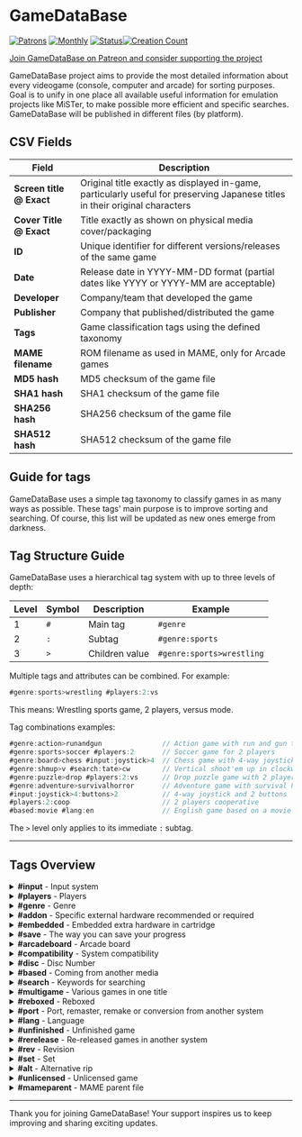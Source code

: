 # GameDataBase

[![Patrons](https://img.shields.io/badge/dynamic/json?url=https%3A%2F%2Fwww.patreon.com%2Fapi%2Fcampaigns%2F11667791&query=data.attributes.patron_count&suffix=%20Patrons&color=FF5441&label=Patreon&logo=Patreon&logoColor=FF5441&style=for-the-badge)](https://patreon.com/GameDataBase)
[![Monthly](https://img.shields.io/endpoint.svg?url=https%3A%2F%2Fshieldsio-patreon.vercel.app%2Fapi%3Fusername%3Dgamedatabase%26type%3Dpledges%26suffix%3D%2520USD%2520%252F%2520MO&color=FF5481&label=Patreon&logo=Patreon&logoColor=FF5441&style=for-the-badge)](https://patreon.com/gamedatabase)
[![Status](https://img.shields.io/badge/Status-Active-success?style=for-the-badge)](https://patreon.com/GameDataBase)[![Creation Count](https://img.shields.io/badge/dynamic/json?url=https%3A%2F%2Fwww.patreon.com%2Fapi%2Fcampaigns%2F11667791&query=data.attributes.creation_count&suffix=%20Entries&color=blue&label=&style=for-the-badge)](https://patreon.com/GameDataBase)

[Join GameDataBase on Patreon and consider supporting the project](https://www.patreon.com/GameDataBase)

GameDataBase project aims to provide the most detailed information about every videogame (console, computer and arcade) for sorting purposes. Goal is to unify in one place all available useful information for emulation projects like MiSTer, to make possible more efficient and specific searches. GameDataBase will be published in different files (by platform).

## CSV Fields

| **Field** | Description |
|-----------|-------------|
| **Screen title @ Exact** | Original title exactly as displayed in-game, particularly useful for preserving Japanese titles in their original characters |
| **Cover Title @ Exact** | Title exactly as shown on physical media cover/packaging |
| **ID** | Unique identifier for different versions/releases of the same game |
| **Date** | Release date in YYYY-MM-DD format (partial dates like YYYY or YYYY-MM are acceptable) |
| **Developer** | Company/team that developed the game |
| **Publisher** | Company that published/distributed the game |
| **Tags** | Game classification tags using the defined taxonomy |
| **MAME filename** | ROM filename as used in MAME, only for Arcade games |
| **MD5 hash** | MD5 checksum of the game file |
| **SHA1 hash** | SHA1 checksum of the game file |
| **SHA256 hash** | SHA256 checksum of the game file |
| **SHA512 hash** | SHA512 checksum of the game file |

## Guide for tags

GameDataBase uses a simple tag taxonomy to classify games in as many ways as possible. These tags' main purpose is to improve sorting and searching. Of course, this list will be updated as new ones emerge from darkness.

## Tag Structure Guide

GameDataBase uses a hierarchical tag system with up to three levels of depth:

| Level | Symbol | Description       | Example                  |
|-------|--------|-------------------|--------------------------|
| 1     | `#`    | Main tag          | `#genre`                |
| 2     | `:`    | Subtag            | `#genre:sports`         |
| 3     | `>`    | Children value    | `#genre:sports>wrestling` |

Multiple tags and attributes can be combined. For example:

```ts
#genre:sports>wrestling #players:2:vs
```

This means: Wrestling sports game, 2 players, versus mode.

Tag combinations examples:

```ts
#genre:action>runandgun               // Action game with run and gun theme
#genre:sports>soccer #players:2       // Soccer game for 2 players
#genre:board>chess #input:joystick>4  // Chess game with 4-way joystick control  
#genre:shmup>v #search:tate>cw        // Vertical shoot'em up in clockwise TATE mode
#genre:puzzle>drop #players:2:vs      // Drop puzzle game with 2 players in versus mode
#genre:adventure>survivalhorror       // Adventure game with survival horror elements
#input:joystick>4:buttons>2           // 4-way joystick and 2 buttons
#players:2:coop                       // 2 players cooperative
#based:movie #lang:en                 // English game based on a movie
```

The `>` level only applies to its immediate `:` subtag.


---

## Tags Overview

<details>
<summary><strong>#input</strong> - Input system</summary>

| Subcategory | Description | Children | Children Description |
|-------------|-------------|----------|--------------------|
| `:joystick` | Joystick | `>2h`<br>`>2v`<br>`>3`<br>`>4`<br>`>8`<br>`>double`<br>`>rotary` | 2-way horizontal<br>2-way vertical<br>3-way<br>4-way<br>8-way<br>Double joystick<br>Rotary joystick |
| `:stick` | Stick | `>twin` | Twin stick |
| `:trackball` | Trackball |  |  |
| `:paddle` | Paddle |  |  |
| `:spinner` | Spinner |  |  |
| `:wheel` | Wheel |  |  |
| `:dial` | Dial |  |  |
| `:lightgun` | Lightgun |  |  |
| `:optical` | Optical device |  |  |
| `:positional` | Positional crank | `>2`<br>`>3` | Two positions<br>Three positions |
| `:buttons` | In-game buttons | `>1`<br>`>2`<br>`>3`<br>`>4`<br>`>5`<br>`>6`<br>`>7`<br>`>8`<br>`>11`<br>`>12`<br>`>19`<br>`>23`<br>`>27`<br>`>pneumatic` | 1 button<br>2 buttons<br>3 buttons<br>4 buttons<br>5 buttons<br>6 buttons<br>7 buttons<br>8 buttons<br>11 buttons<br>12 buttons<br>19 keys<br>23 keys<br>27 keys<br>Pneumatic button |
| `:pedals` | Foot pedals | `>1`<br>`>2` | One pedal<br>Two pedals |
| `:puncher` | Puncher |  |  |
| `:motion` | Motion detection device |  |  |

</details>

<details>
<summary><strong>#players</strong> - Players</summary>

| Subcategory | Description |
|-------------|-------------|
| `:1` | Single player |
| `:2` | 2 players |
| `:3` | 3 players |
| `:4` | 4 players |
| `:5` | 5 players |
| `:6` | 6 players |
| `:7` | 7 players |
| `:8` | 8 players |
| `:9` | 9 players |
| `:10` | 10 players |
| `:12` | 12 players |
| `:mmo` | MMO / Massively Multiplayer Online |
| `:vs` | Versus |
| `:coop` | Cooperative |
| `:alt` | Alternating |

</details>

<details>
<summary><strong>#genre</strong> - Genre</summary>

| Subcategory | Description | Children | Children Description |
|-------------|-------------|----------|--------------------|
| `:action` | Action | `>platformer`<br>`>maze`<br>`>blockbreaker`<br>`>runandgun`<br>`>hackandslash`<br>`>metroidvania`<br>`>roguelite` | Platformer<br>Maze<br>Block breaker<br>Run and gun<br>Hack and slash<br>Metroidvania<br>Roguelite |
| `:adventure` | Adventure | `>pointandclick`<br>`>visualnovel`<br>`>survivalhorror`<br>`>text` | Point and click<br>Visual novel<br>Survival horror<br>Text |
| `:board` | Classic analogic board game | `>cards`<br>`>hanafuda`<br>`>chess`<br>`>shougi`<br>`>go`<br>`>mahjong`<br>`>reversi`<br>`>othello`<br>`>party`<br>`>jankenpon` | Classic cards<br>Hanafuda<br>Chess<br>Shōgi<br>Go<br>Mahjong<br>Reversi<br>Othello<br>Party<br>Rock paper scissors |
| `:brawler` | Brawler / Beat'em up |  |  |
| `:fighting` | Fighting | `>melee` | Melee |
| `:minigames` | Minigames |  |  |
| `:parlor` | Classic analogic arcade games | `>pinball`<br>`>jackpot`<br>`>pachinko`<br>`>darts`<br>`>bowling`<br>`>billiards`<br>`>mogurataiji`<br>`>kiddieride`<br>`>mechanical` | Pinball<br>Jackpot<br>Pachinko<br>Darts<br>Bowling<br>Billiards<br>Whac-A-Mole<br>Kiddie ride<br>Mechanical |
| `:quiz` | Quiz |  |  |
| `:racing` | Racing | `>combat`<br>`>driving` | Combat racing<br>Non-competition driving |
| `:rpg` | Role-Playing Game | `>a`<br>`>j`<br>`>s`<br>`>dungeoncrawler`<br>`>mmo` | ARPG / Action RPG<br>JRPG<br>SRPG / Tactics RPG<br>Dungeon crawler<br>MMO / Massively Multiplayer Online |
| `:rhythm` | Rhythm | `>karaoke`<br>`>dance` | Karaoke<br>Dance |
| `:shmup` | Shoot'em up | `>h`<br>`>v`<br>`>i`<br>`>danmaku` | Horizontal<br>Vertical<br>Isometric<br>Bullet hell |
| `:shooting` | Aim-based shooting games | `>gallery`<br>`>rail`<br>`>fps`<br>`>tps` | Shooting gallery<br>Rail shooter<br>FPS / First person Shooter<br>TPS / Third person shooter |
| `:puzzle` | Puzzle | `>drop`<br>`>mind` | Drop pieces puzzle<br>Mind game |
| `:sim` | Simulation | `>strategy`<br>`>cardgame`<br>`>flight`<br>`>train`<br>`>date`<br>`>otome`<br>`>life`<br>`>farm`<br>`>pet`<br>`>fishing`<br>`>god`<br>`>derby`<br>`>building`<br>`>cooking` | Strategy<br>Card game<br>Flight simulator<br>Train simulator<br>Date simulator<br>Otome game / 乙女ゲーム<br>Life simulator<br>Farm simulator<br>Pet simulator<br>Fishing<br>God simulator<br>Derby horse ride<br>Building<br>Cooking |
| `:sports` | Sports | `>soccer`<br>`>basketball`<br>`>baseball`<br>`>volleyball`<br>`>rugby`<br>`>football`<br>`>dodgeball`<br>`>hockey`<br>`>skiing`<br>`>skateboarding`<br>`>snowboarding`<br>`>tennis`<br>`>pingpong`<br>`>paddle`<br>`>squash`<br>`>badminton`<br>`>flyingdisc`<br>`>cycling`<br>`>formula1`<br>`>rally`<br>`>nascar`<br>`>motogp`<br>`>motocross`<br>`>karting`<br>`>jetski`<br>`>golf`<br>`>cricket`<br>`>boxing`<br>`>kickboxing`<br>`>wrestling`<br>`>sumo`<br>`>karate`<br>`>judo`<br>`>kendo`<br>`>taekwondo`<br>`>mma`<br>`>decathlon`<br>`>running`<br>`>archery`<br>`>swimming`<br>`>rowing`<br>`>kayak`<br>`>surf` | Soccer<br>Basketball<br>Baseball<br>Volleyball<br>Rugby<br>American football<br>Dodgeball<br>Ice hockey<br>Skiing<br>Skateboarding<br>Snowboarding<br>Tennis<br>Table tennis<br>Paddle<br>Squash<br>Badminton<br>Flying disc / Frisbee<br>Cycling<br>Formula 1<br>Rally<br>NASCAR<br>Moto GP<br>Motocross<br>Karting<br>Jet ski / PWC<br>Golf<br>Cricket<br>Boxing<br>Kickboxing<br>Wrestling<br>Sumo<br>Karate<br>Judo<br>Kendo<br>Taekwondo<br>Mixed Martial Arts / MMA<br>Decathlon<br>Running<br>Archery<br>Swimming<br>Rowing<br>Kayak<br>Surf |
| `:notagame` | Not a game | `>educational`<br>`>drawing`<br>`>popcorn`<br>`>purikura`<br>`>redemption`<br>`>media`<br>`>magazine`<br>`>application`<br>`>test`<br>`>sdk`<br>`>slideshow`<br>`>sound` | Educational<br>Drawing<br>Popcorn<br>Photo stickers<br>Redemption<br>Media<br>Magazine<br>Application<br>Test<br>Software Development Kit<br>Picture slideshow<br>Only sound |

</details>

<details>
<summary><strong>#addon</strong> - Specific external hardware recommended or required</summary>

| Subcategory | Description | Children | Children Description |
|-------------|-------------|----------|--------------------|
| `:peripheral` | Peripheral | `>megacd`<br>`>super32x`<br>`>disksystem`<br>`>sufami`<br>`>64dd`<br>`>cdromrom` | SEGA Mega-CD / SEGA-CD<br>SEGA Super 32X / MegaDrive 32X / Genesis 32X<br>Nintendo Famicom Disk System / ディスクシステム<br>Bandai SuFami Turbo / スーファミターボ<br>Nintendo 64DD<br>NEC CD-ROM² / Super CD-ROM² / Arcade CD-ROM² / PC Engine Duo / TurboGrafx-CD / TurboDuo |
| `:controller` | Special controller | `>bikehandle`<br>`>paddlecontrol`<br>`>sportspad`<br>`>6button`<br>`>activator`<br>`>3dpad`<br>`>missionstick`<br>`>twinstick`<br>`>arcaderacer`<br>`>xe1ap`<br>`>avenuepad3`<br>`>avenuepad6`<br>`>10key`<br>`>sbom`<br>`>arkanoid`<br>`>familytrainera`<br>`>familytrainerb`<br>`>reeladapter`<br>`>powerglove`<br>`>mahjong`<br>`>hypershot`<br>`>ddr`<br>`>taikanfamicom`<br>`>hardwarebike`<br>`>pachinko`<br>`>hissatsupachinko`<br>`>pashislot`<br>`>sankyoff`<br>`>horitrack`<br>`>uforce`<br>`>smash`<br>`>denshadego`<br>`>computrainer`<br>`>lifefitness`<br>`>taptapmat`<br>`>teevgolf`<br>`>lasabirdie`<br>`>gripx`<br>`>tsurikon64`<br>`>partytap`<br>`>climberstick`<br>`>juujikeycover` | SEGA Bike Handle<br>SEGA Paddle Control<br>SEGA Sports Pad<br>SEGA Six Button Control Pad<br>SEGA Activator<br>SEGA Multi Controller / セガマルチコントローラー / 3D Control Pad<br>SEGA Analog Controller Mission Stick / アナログコントローラー ミッションスティック / Mission Stick<br>SEGA Saturn Twin Stick / セガサターン ツインスティック<br>SEGA Saturn Racing Controller / セガサターン レーシングコントローラー / Arcade Racer<br>Dempa Micomsoft XE-1 AP<br>NEC Avenue Pad 3<br>NEC Avenue Pad 6<br>NEC 10 Key Controller Pad<br>Hudson SBom Joycard / エスボン ジョイカード<br>Taito Arkanoid controller<br>Bandai Family Trainer Mat A / ファミリートレーナー マットA / Power Pad Side A / Family Fun Fitness A<br>Bandai Family Trainer Mat B / ファミリートレーナー マットB / Power Pad Side B / Family Fun Fitness B<br>Bandai Reel Adapter<br>Mattel Power Glove<br>CAPCOM Mahjong Controller / Mahjong Controller II / 麻雀コントローラー<br>Konami HyperShot<br>Konami Dance Dance Revolution controller<br>Konami Taikan Famicom / 大汗ファミコン<br>Varie Hardware Bike / ハードウーアバイク<br>Coconuts Pachinko Controller / パチンココントローラー<br>Sunsoft Hissatsu Pachinko Controller / 必殺パチンココントローラー<br>Sammy Jissen! PachiSlo Controller / 実戦! パチスロ コントローラー<br>TEN Kenkyūjo Sankyo FF / SegaSaturn用パチンコハンドル型コントローラー<br>Hori Track / ホリトラック<br>Brøderbund UForce<br>Realtec Smash Controller<br>Takara Densha de Go! Controller / 電車でGO!コントローラ<br>RacerMate CompuTrainer / RacerMate CompuTrainer Pro<br>Life Fitness Exertainment System<br>IGS Tap-Tap Mat + Tonkachi / タップタップマット + トンカチ<br>Sports Sciences TeeVGolf<br>Ricoh Lasabirdie / レーザーバーディー<br>ASCII Grip X / アスキーグリップX<br>ASCII Tsurikon 64 / つりコン64<br>PR21 Party Tap<br>Nichibutsu Climber Stick / クライマー・スティック<br>NAMCO Jūji Key Cover / 十字キーカバー |
| `:lightgun` | Lightgun | `>lightphaser`<br>`>menacer`<br>`>virtuagun`<br>`>zapper`<br>`>superscope`<br>`>justifier`<br>`>laserscope`<br>`>bandaihypershot`<br>`>gamegun`<br>`>ap74` | SEGA Light Phaser<br>SEGA Menacer<br>SEGA Virtua Gun / バーチャガン / Stunner<br>Nintendo Zapper<br>Nintendo Super Scope<br>Konami The Justifier / サ・ジャスティファイアー<br>Konami LaserScope<br>Bandai Hyper Shot / ハイパーショット<br>American Laser GameGun<br>Jäger AP74 |
| `:mouse` | Mouse | `>md`<br>`>saturn`<br>`>sfc`<br>`>pce`<br>`>pcfx`<br>`>n64` | SEGA Mouse<br>SEGA Saturn Shuttle Mouse / セガサターン シャトルマウス<br>Nintendo Super Famicom Mouse / スーパーファミコンマウス / Super NES Mouse<br>NEC PC Engine Mouse<br>NEC PC-FX Mouse<br>Nintendo 64 Mouse |
| `:keyboard` | Typing keyboard | `>saturn`<br>`>fc`<br>`>n64`<br>`>workboy` | SEGA Saturn Keyboard<br>Famicom Keyboard<br>Nintendo 64 Keyboard<br>Fabtek WorkBoy |
| `:multitap` | Multitap for adding more controllers to the same system | `>segatap`<br>`>6player`<br>`>4playersadaptor`<br>`>super`<br>`>pce`<br>`>4wayplay` | SEGA Tap / Multiplayer / Team Player / セガタップ<br>SEGA Saturn 6 Player Adaptor Multi Terminal 6 / セガサターン6プレイヤーアダプタ マルチターミナル6 / 6Player / 6-Player Adaptor / Hudson SBom Multitap / エスボン　マルチタップ<br>Hori 4 Player Adaptor / Nintendo Four Score<br>Hudson Super Multitap<br>Hudson Multitap / NEC TurboTap<br>Electronic Arts 4 Way Play |
| `:link` | Hardware for interconnecting systems | `>taisencable`<br>`>taisensaturn`<br>`>gamelinkcable`<br>`>fourplayeradapter`<br>`>comcable`<br>`>linkup`<br>`>ngplink`<br>`>radiounitwireless`<br>`>setsuzoku`<br>`>senyoucord`<br>`>bb2interface`<br>`>voicerkun`<br>`>midiinterface` | SEGA Game Gear Taisen Cable / Gear-to-Gear Cable<br>SEGA Saturn Taisen Cable / セガサターン 対戦ケーブル<br>Nintendo Tsūshin Cable / Game Link Cable<br>Nintendo Four Player Adapter<br>NEC COM Cable / TurboExpress<br>Technopop Link-up Cable<br>SNK NeoGeo Pocket Link Cable<br>SNK Musen Unit / Radio Unit Wireless Adaptor<br>SNK NeoGeo Pocket-Dreamcast Setsuzoku Cable / ネオジオポケット／ドリームキャスト接続ケーブル<br>Epoch Sen'yō Setsuzoku Cord / 専用接続コード<br>Epoch Barcode Battler II Interface / BBII Interface / バーコードバトラーIIインターフェース<br>Koei Voicer-kun / ボイサーくん<br>Waka MIDI Interface |
| `:expansion` | Additional hardware for expansing system capabilities | `>fmsoundunit`<br>`>romcartridge`<br>`>ramcartridge1m`<br>`>ramcartridge4m`<br>`>moviecard`<br>`>memorypak`<br>`>samegame`<br>`>expansionpak`<br>`>megald`<br>`>ldromrom`<br>`>supersystemcard`<br>`>arcadecard`<br>`>gamesexpresscard` | SEGA FM Sound Unit / FMサウンドユニット<br>SEGA Twin Advanced ROM System / S.T.A.R.S / Sen'yō ROM Cartridge / 専用ROMカートリッジ<br>SEGA Kakuchō RAM Cartridge / 拡張ラムカートリッジ<br>SEGA Kakuchō RAM Cartridge 4MB / 拡張ラムカートリッジ4MB<br>SEGA Movie Card / ムービーカード / Video CD Card<br>Nintendo Satellaview 8M Memory Pak / サテラビュー 8Mメモルーパック<br>Hudson SameGame Cassette / 鮫亀カセット<br>Nintendo Memory Kakuchō Pak / メモリー拡張パック / Expansion Pak<br>Pioneer LaserActive PAC-S / SEGA Mega-LD<br>Pioneer LaserActive PAC-N / NEC LD-ROM²<br>NEC PC Engine Super System Card CD-ROM²<br>NEC PC Engine Arcade Card Pro CD-ROM² / NEC PC Engine Arcade Card Duo CD-ROM²<br>Games Express CD Card |
| `:lockon` | Lock-on cartridge | `>supergameboy`<br>`>transferpak`<br>`>datach`<br>`>deckenhancer`<br>`>oyagame`<br>`>qtai`<br>`>karaokestudio`<br>`>sxt2`<br>`>tristar` | Nintendo Super GameBoy / Super GameBoy 2 / スーパーゲームボーイ<br>Nintendo 64GB Pak / 64GBパック / Transfer Pak<br>Bandai Datach Joint ROM System / データック<br>Camerica Aladdin Deck Enhancer<br>Sunsoft Oyagame / 親ガメ<br>Konami QTai / Q太<br>Bandai Karaoke Studio / カラオケスタジオ<br>Super X-Terminator 2 Sasuke / サスケ<br>Tri-Star |
| `:backup` | Back-up based accessory for saving progress | `>backupramcart`<br>`>powermemory`<br>`>fddsaturn`<br>`>controllerpak`<br>`>smartmediacard`<br>`>datarecorder`<br>`>battlebox`<br>`>tennokoe`<br>`>memorybase128`<br>`>turbofile` | SEGA Mega-CD Back Up RAM Cartridge / バックアップRAMカートリッジ<br>SEGA Saturn Gaibu Back-Up RAM Power Memory / セガサターン科外部バックアップRAM パワーメモリー / BackUp RAM Cartridge / BackUp Memory<br>SEGA Saturn Floppy Disc Drive / SegaSaturn FDD / セガサターン　フロッピーディスクドライブ<br>Nintendo Controller Pak / コントローラパック<br>Hagiwara Syscom SmartMedia Card<br>Panasonic Famicom Data Recorder / データレコーダ<br>IGS Battle Box / バトルボックス<br>Hudson Ten no Koe 2 / Ten no Koe Bank / 天の声 / NEC Backup Booster I / Backup Booster II / バックアップブースター / NEC TurboBooster-Plus<br>NEC Memory Base 128 / メモリーベース128<br>ASCII Turbo File / Turbo File II / Turbo File GB / ターボファイル / Turbo File Adapter / ターボファイルアダプター / Turbo File Twin / ターボファイルツイン |
| `:online` | Online based accessory | `>megamodem`<br>`>megaanser`<br>`>toshokan`<br>`>segachannel`<br>`>saturnmodem`<br>`>netlink`<br>`>xband`<br>`>meganet`<br>`>teleplay`<br>`>networksystem`<br>`>ndm24`<br>`>satellaview`<br>`>randnetmodem` | SEGA Mega Modem / メガモデム<br>SEGA Mega Anser / メガアンサー<br>SEGA Game Toshokan / ゲーム図書館<br>SEGA Channel / セガチャンネル<br>SEGA Saturn Modem / セガサターン モデム<br>SEGA Saturn NetLink modem<br>Catapult XB∀ND<br>Tec Toy MegaNet<br>Baton Teleplay System<br>Nintendo Family Computer Network System / ファミリーコンピュータ ネットワークシステム<br>NTT Data Tsūshin Modem NDM24 / 通信モデムNDM24<br>Nintendo SatellaView / サテラビュー<br>Randnet Modem / ランドネット |
| `:vibration` | Vibration | `>rumblepak` | Nintendo Shindō Pak / 振動パック / Rumble Pak |
| `:glasses` | Glasses | `>3dglasses`<br>`>segavr`<br>`>3dsystem`<br>`>3dgoggle` | SEGA 3-D Glasses / セガ3-Dグラス<br>SEGA VR Headset<br>Nintendo Famicom 3D System / ファミコン3Dシステム<br>Pioneer LaserActive 3D Goggle / 3D ゴーグル / 3-D Goggles |
| `:mic` | Microphone | `>fc`<br>`>n64`<br>`>vrs` | Hicom Mic<br>Nintendo 64 Mic<br>VRS / Onseininshiki System / 音声認識システム / Voice Recognition Unit |
| `:drawing` | Drawing board | `>graphicboard`<br>`>illustbooster`<br>`>oekakids` | SEGA Graphic Board<br>NEC Illust Booster<br>Bandai Oekakids / おえかキッズ |
| `:health` | Health monitoring | `>catalyst`<br>`>biosensor` | HeartBeat Catalyst<br>SETA Bio Sensor |
| `:midi` | MIDI Keyboard | `>miracle`<br>`>pianokeyboard` | The Miracle MIDI Keyboard<br>Konami MIDI Keyboard |
| `:rob` | Nintendo Family Computer Robot /  ファミリーコンピュータ　ロボット/ R.O.B. / Robotic Operating Buddy | `>gyro`<br>`>block` | Gyro Set / ジャイロ　セット<br>Block Set / ブロック セット |
| `:printer` | Printer | `>pocketprinter`<br>`>printbooster` | Nintendo Pocket Printer / GameBoy Printer<br>NEC Print Booster |
| `:barcodeboy` | NAMCOT Barcode Boy |  |  |
| `:rss` | Roland Sound Space |  |  |
| `:pocketcamera` | Nintendo Pocket Camera / ポケットカメラ / GameBoy Camera |  |  |
| `:capturecassette` | Nintendo 64 Capture Cassette |  |  |
| `:photoreader` | NEC Photo Reader |  |  |
| `:develobox` | Tokuma Shoten Develo Box / でべろ Box |  |  |
| `:teststation` | Nintendo NES Test Station |  |  |

</details>

<details>
<summary><strong>#embedded</strong> - Embedded extra hardware in cartridge</summary>

| Subcategory | Description | Children | Children Description |
|-------------|-------------|----------|--------------------|
| `:backup` | Back-up embeded system for saving progress | `>battery`<br>`>flashram`<br>`>feram`<br>`>eeprom` | Battery backed SRAM<br>Flash RAM<br>Ferroelectric RAM<br>EEPROM |
| `:chip` | Enhancement chip | `>ram`<br>`>rtc`<br>`>svp`<br>`>mmc5`<br>`>dsp1`<br>`>dsp1a`<br>`>dsp1b`<br>`>dsp2`<br>`>dsp3`<br>`>dsp4`<br>`>sa1`<br>`>sdd1`<br>`>sfx1`<br>`>sfx2`<br>`>obc1`<br>`>vrc6`<br>`>vrc7`<br>`>n163`<br>`>fme7`<br>`>5a`<br>`>5b`<br>`>m50805`<br>`>7755`<br>`>7756`<br>`>cx4`<br>`>spc7110`<br>`>st010`<br>`>st011`<br>`>st018` | Extra RAM<br>Real-Time Clock<br>SEGA Virtua Processor / SVP<br>Nintendo MMC5<br>Nintendo DSP-1<br>Nintendo DSP-1a<br>Nintendo DSP-1b<br>Nintendo DSP-2<br>Nintendo DSP-3<br>Nintendo DSP-4<br>Nintendo SA-1<br>Nintendo S-DD1<br>Nintendo Super FX GSU-1<br>Nintendo Super FX GSU-2<br>Nintendo OBC-1<br>Konami VRC VI<br>Konami VRC VII<br>NAMCO 163<br>Sunsoft FME-7<br>Sunsoft 5A<br>Sunsoft 5B<br>Mitsubishi M50805<br>NEC µPD7755C<br>NEC µPD7756C<br>CAPCOM CX4<br>Epson SPC7110<br>SETA ST010<br>SETA ST011<br>SETA ST018 |
| `:slot` | Slot in cartridge | `>rj11`<br>`>jcart`<br>`>lockon`<br>`>kogame`<br>`>gameboy`<br>`>gamelink`<br>`>smartmedia` | RJ-11 port<br>Codemasters J-Cart<br>SEGA Sonic & Knuckles Lock-On Technology<br>Sunsoft Kogame Cassette / 子ガメカセット<br>Nintendo GameBoy cartridge<br>Nintendo Tsūshin Cable port / 通信ケーブル / GameLink<br>Tokyo Electron SmartMedia Double Slot |
| `:led` | LED |  |  |
| `:gbkiss` | Hudson GB Kiss |  |  |
| `:pocketsonar` | Bandai Pocket Sonar |  |  |

</details>

<details>
<summary><strong>#save</strong> - The way you can save your progress</summary>

| Subcategory | Description |
|-------------|-------------|
| `:backup` | Memory backup |
| `:password` | Password |

</details>

<details>
<summary><strong>#arcadeboard</strong> - Arcade board</summary>

| Subcategory | Description | Children | Children Description |
|-------------|-------------|----------|--------------------|
| `:capcom` | CAPCOM board | `>cps`<br>`>cpsdash`<br>`>cpschanger`<br>`>cps2`<br>`>cps3` | CAPCOM CP System<br>CAPCOM CP System Dash<br>CAPCOM CP System Changer<br>CAPCOM CP System II<br>CAPCOM CP System III |
| `:sega` | SEGA board | `>vco`<br>`>system1`<br>`>system2`<br>`>system16`<br>`>system16a`<br>`>system16b`<br>`>system16c`<br>`>system18`<br>`>system24`<br>`>system32`<br>`>multi32`<br>`>systemc`<br>`>systemc2`<br>`>systeme`<br>`>xboard`<br>`>yboard`<br>`>stv` | SEGA VCO Object<br>SEGA System 1<br>SEGA System 2<br>SEGA System 16<br>SEGA System 16A<br>SEGA System 16B<br>SEGA System 16C<br>SEGA System 18<br>SEGA System 24<br>SEGA System 32<br>SEGA System Multi 32<br>SEGA System C<br>SEGA System C-2<br>SEGA System E<br>SEGA X Board<br>SEGA Y Board<br>SEGA Titan Video |
| `:irem` | Irem board | `>m10`<br>`>m15`<br>`>m27`<br>`>m52`<br>`>m57`<br>`>m58`<br>`>m62`<br>`>m63`<br>`>m72`<br>`>m75`<br>`>m77`<br>`>m81`<br>`>m82`<br>`>m84`<br>`>m85`<br>`>m90`<br>`>m92`<br>`>m97`<br>`>m107` | Irem M10<br>Irem M15<br>Irem M27<br>Irem M52<br>Irem M57<br>Irem M58<br>Irem M62<br>Irem M63<br>Irem M72<br>Irem M75<br>Irem M77<br>Irem M81<br>Irem M82<br>Irem M84<br>Irem M85<br>Irem M90<br>Irem M92<br>Irem M97<br>Irem M107 |
| `:snk` | SNK board | `>mvs` | SNK Multi Video System / MVS |
| `:taito` | Taito board | `>xsystem`<br>`>bsystem`<br>`>hsystem`<br>`>lsystem`<br>`>zsystem`<br>`>osystem`<br>`>f1system`<br>`>f2system`<br>`>f3system`<br>`>lgsystem` | Taito X System<br>Taito B System<br>Taito H System<br>Taito L System<br>Taito Z System<br>Taito O System<br>Taito F1 System / F2 System Extended<br>Taito F2 System<br>Taito F3 System<br>Taito LG System |
| `:toaplan` | Toaplan board | `>version1`<br>`>version2` | Toaplan Version 1<br>Toaplan Version 2 |
| `:jaleco` | Jaleco board | `>megasystem1` | Jaleco Mega System 1 |

</details>

<details>
<summary><strong>#compatibility</strong> - System compatibility</summary>

| Subcategory | Description | Children | Children Description |
|-------------|-------------|----------|--------------------|
| `:sg1000` | SEGA SG-1000 | `>sc3000`<br>`>othello` | SEGA SC-3000<br>Othello Multivision |
| `:mark3` | SEGA Mark III / master System | `>mycard`<br>`>epmycard`<br>`>thesegacard`<br>`>themegacartridge`<br>`>silvercartridge`<br>`>goldcartridge1`<br>`>goldcartridge2`<br>`>goldcartridge4` | SEGA My Card<br>SEGA EP My Card<br>The SEGA Card<br>The Mega Cartridge (Japan)<br>Silver Cartridge<br>Gold Cartridge (1 mega)<br>Gold Cartridge (2 mega)<br>Gold Cartridge (4 mega) |
| `:famicom` | Family Computer / NES | `>pegasus` | Pegasus Computer Family Game |
| `:disksystem` | Famicom Disk System | `>dw` | Disk Writer |
| `:gameboy` | Nintendo GameBoy | `>mono`<br>`>color`<br>`>sgb`<br>`>np` | Monochrome<br>Color<br>Super GameBoy<br>Nintendo Power / ニンテンドウパワー / GB Memory Cartridge / GBメモリカートリッジ |
| `:superfamicom` | Nintendo Super Famicom / Super Nintendo Entertainment System / SNES | `>hirom`<br>`>lorom`<br>`>exhirom`<br>`>exlorom`<br>`>nss`<br>`>soundlink`<br>`>np`<br>`>gs` | HiROM<br>LoROM<br>Extended HiROM<br>Extended LoRom<br>Nintendo Super System / NSS<br>SoundLink / サウンドリンクゲーム / VoiceLink / 音声連動ゲーム<br>Nintendo Power / ニンテンドウパワー / SF Memory Cassette / SFメモリカセット<br>Nintendo Gateway System |
| `:pcengine` | NEC PC Engine | `>supergrafx` | PC SuperGrafx |
| `:neogeopocket` | NeoGeo Pocket | `>mono`<br>`>color` | Monochrome<br>Color |

</details>

<details>
<summary><strong>#disc</strong> - Disc Number</summary>

| Subcategory | Description |
|-------------|-------------|
| `:1` | Disc 1 |
| `:2` | Disc 2 |
| `:3` | Disc 3 |
| `:4` | Disc 4 |
| `:children` | No description |

</details>

<details>
<summary><strong>#based</strong> - Coming from another media</summary>

| Subcategory | Description |
|-------------|-------------|
| `:manganime` | Manga and/or anime |
| `:movie` | Movie |
| `:disney` | Walt Disney |
| `:dnd` | Dungeons & Dragons |
| `:jurassicpark` | Jurassic Park |
| `:looneytunes` | Looney Tunes |
| `:marvel` | Marvel Comics |
| `:simpsons` | The Simpsons |
| `:smurfs` | The Smurfs / Les Schtroumpfs / Los Pitufos / Die Schlümpfe |
| `:starwars` | Star Wars |
| `:tmnt` | Teenage Mutant Ninja Turtles |

</details>

<details>
<summary><strong>#search</strong> - Keywords for searching</summary>

| Subcategory | Description | Children | Children Description |
|-------------|-------------|----------|--------------------|
| `:franchise` | Games that belong to the same game series | `>castlevania`<br>`>dragonslayer`<br>`>wonderboy` | Castlevania / Akumajō Dracula / 悪魔城ドラキュラ<br>Dragon Slayer<br>Wonder Boy |
| `:feature` | This character/s appear/s in this game | `>alien`<br>`>asterix`<br>`>batman`<br>`>compatihero`<br>`>dracula`<br>`>donald`<br>`>gundam`<br>`>kuniokun`<br>`>mario`<br>`>mickey`<br>`>pacman`<br>`>sherlock`<br>`>sonic`<br>`>spiderman`<br>`>superman`<br>`>xmen` | Alien xenomorph<br>Astérix & Obélix<br>Batman<br>Compati Hero / コンパチヒーロー<br>Dracula<br>Donald Duck<br>Gundam / ガンダム<br>Kunio-kun / くにおくん<br>Mario / マリオ<br>Mickey Mouse<br>Pac-Man / パックマン<br>Sherlock Holmes<br>Sonic The Hedgehog / ソニック・ザ・ヘッジホッグ<br>Spider-Man<br>Superman<br>X-Men |
| `:tate` | Vertical screen orientation | `>cw`<br>`>ccw` | Clockwise<br>Counter clockwise |
| `:3d` | Game uses some kind of 3D effect | `>stereo`<br>`>anaglyph` | Stereoscopic 3D<br>Anaglyph 3D |
| `:keyword` | Other specific game features | `>strip`<br>`>promo`<br>`>qsound`<br>`>dolby`<br>`>rs`<br>`>official`<br>`>endorsed`<br>`>brand` | Stripped girls as a stage clear reward<br>Promotional not-for-sale limited product<br>QSound support<br>Dolby Surround<br>Response Sound System / レスポンス　サウンド　システム / RS<br>Official sports game<br>Endorsed by public figure<br>Endorsed by company or brand |

</details>

<details>
<summary><strong>#multigame</strong> - Various games in one title</summary>

| Subcategory | Description |
|-------------|-------------|
| `:compilation` | Compilation of previously released games |

</details>

<details>
<summary><strong>#reboxed</strong> - Reboxed</summary>

| Subcategory | Description |
|-------------|-------------|
| `:bios` | BIOS included game |
| `:bluebox` | Blue Box |
| `:purplebox` | Purple Box |
| `:classicedition` | Classic Edition |
| `:segaclassic` | SEGA Classic |
| `:kixxedition` | Kixx Edition |
| `:satakore` | SEGA Saturn Collection / Satakore / サタコレ |
| `:genteiban` | Genteiban / 限定版 |
| `:megadrive3` | Tec Toy MegaDrive 3 |
| `:megadrive4` | Tec Toy MegaDrive 4 |
| `:reactor` | AtGames Reactor |
| `:gopher` | AtGames Gopher |
| `:meisaku` | Meisaku Collection |
| `:majesco` | Majesco |
| `:megahit` | Mega Hit Series |
| `:konamiclassics` | Konami Classics |
| `:eaclassics` | Console Classics |
| `:videogameclassics` | Accolade Video Game Classics |
| `:koeibest` | Koei Best Collection / Koei Best コレクション |
| `:gamenokanzume` | Game no Kanzume Otokuyō / ゲームのかんづめ お徳用 |
| `:soundware` | Koei SoundWare audio CD |
| `:playerschoice` | Players Choice / Million Seller |
| `:classicserie` | Nintendo Classic Serie |
| `:kousenjuu` | Kōsenjū Series / 光線銃シリーズ |
| `:disneysclassic` | Disney's Classic Video Games |
| `:snkbestcollection` | Best Collection |
| `:xeye` | JVC X'Eye |
| `:limitedrun` | Limited Run |
| `:famicombox` | Nintendo FamicomBox |
| `:superfamicombox` | Nintendo Super FamicomBox |

</details>

<details>
<summary><strong>#port</strong> - Port, remaster, remake or conversion from another system</summary>

| Subcategory | Description | Children | Children Description |
|-------------|-------------|----------|--------------------|
| `:arcade` | Arcade |  |  |
| `:commodore` | Commodore | `>c64`<br>`>amiga` | Commodore 64 / C64<br>Amiga |
| `:apple` | Apple | `>apple2`<br>`>mac` | Apple II<br>Macintosh |
| `:bbcmicro` | Acorn BBC Micro |  |  |
| `:dragon32` | Dragon 32 |  |  |
| `:elektronika60` | Elektronika 60 / Электроника 60 |  |  |
| `:spectrum` | Sinclair ZX Spectrum |  |  |
| `:amstrad` | Amstrad CPC |  |  |
| `:atari` | Atari | `>atari400`<br>`>atarist`<br>`>atari2600`<br>`>lynx`<br>`>jaguar` | Atari 400<br>Atari ST<br>Atari 2600<br>Lynx<br>Jaguar |
| `:nec` | NEC / Nippon Electric Company | `>pc88`<br>`>pc98`<br>`>pcengine`<br>`>cdromrom`<br>`>pcfx` | PC-8801<br>PC-9801<br>PC Engine / PCエンジン / TurboGrafx / TurboGrafx-16<br>CD-ROM² / シーディーロムロム / TurboGrafx-CD<br>PC-FX |
| `:msx` | MSX | `>2` | MSX2 |
| `:sharp` | Sharp | `>x1`<br>`>mz700`<br>`>x68000` | Sharp X1<br>Sharp MZ<br>X68000 |
| `:pc` | PC DOS |  |  |
| `:sega` | SEGA / セガ | `>sg1000`<br>`>mark3`<br>`>gamegear`<br>`>megadrive`<br>`>megacd`<br>`>saturn`<br>`>dreamcast` | SG-1000<br>Mark III / マークIII / Master System / マスターシステム<br>Game Gear / ゲームギア<br>MegaDrive / メガドライブ / Genesis<br>SEGA Mega-CD / メガシーディー / SEGA-CD<br>SEGA Saturn / セガサターン<br>Dreamcast / ドリームキャスト |
| `:nintendo` | Nintendo / 任天堂 | `>famicom`<br>`>superfamicom`<br>`>gameboy`<br>`>gbc`<br>`>gba` | Famicom / Family Computer / ファミリーコンピュータ / Nintendo Entertainment System / NES<br>Super Famicom / スーパーファミコン / Super Nintendo Entertainment System / SNES<br>GameBoy / ゲームボーイ<br>GameBoy Color / ゲームボーイカラー<br>GameBoy Advance / ゲームボーイアドバンス / GBA |
| `:sony` | Sony / ソニー | `>playstation` | PlayStation / プレイステーション |
| `:3do` | Panasonic 3DO / スリーディーオー |  |  |
| `:cdi` | Philips CD-i |  |  |
| `:laseractive` | Pioneer LaserActive / レーザーアクティブ |  |  |
| `:fmtowns` | Fujitsu FM Towns / エフエムタウンズ |  |  |

</details>

<details>
<summary><strong>#lang</strong> - Language</summary>

| Subcategory | Description |
|-------------|-------------|
| `:en` | English |
| `:es` | Spanish / Español |
| `:fr` | French / Français |
| `:pt` | Portuguese / Português |
| `:de` | German / Deutsch |
| `:it` | Italian / Italiano |
| `:sv` | Swedish / Svenska |
| `:nl` | Dutch / Nederlands |
| `:da` | Danish / Dansk |
| `:no` | Norwegian / Norsk |
| `:fi` | Finnish / Suomi |
| `:cs` | Czech / Čeština |
| `:sl` | Slovenian / Slovenščina |
| `:ru` | Russian / Русский |
| `:pl` | Polish / По́льский |
| `:ja` | Japanese / 日本語 |
| `:zh` | Simplified Chinese / 汉语 |
| `:ch` | Chinese / 漢語 |
| `:ko` | Korean / 한국어 |
| `:fremen` | Fremen |

</details>

<details>
<summary><strong>#unfinished</strong> - Unfinished game</summary>

| Subcategory | Description | Children | Children Description |
|-------------|-------------|----------|--------------------|
| `:beta` | Beta | `>1`<br>`>2`<br>`>3`<br>`>4`<br>`>5` | Beta 1<br>Beta 2<br>Beta 3<br>Beta 4<br>Beta 5 |
| `:proto` | Prototype | `>1`<br>`>2`<br>`>3`<br>`>4` | Proto 1<br>Proto 2<br>Proto 3<br>Proto 4 |
| `:demo` | Demo | `>1`<br>`>2`<br>`>auto`<br>`>kiosk` | Demo 1<br>Demo 2<br>Automatic<br>Kiosk |
| `:sample` | Sample |  |  |
| `:debug` | Debug |  |  |
| `:competition` | Competition |  |  |

</details>

<details>
<summary><strong>#rerelease</strong> - Re-released games in another system</summary>

| Subcategory | Description | Children | Children Description |
|-------------|-------------|----------|--------------------|
| `:virtualconsole` | Nintendo Virtual Console | `>wii`<br>`>wiiu`<br>`>3ds` | Nintendo Wii Virtual Console<br>Nintendo Wii-U Virtual Console<br>Nintendo 3DS Virtual Console |
| `:switchonline` | Nintendo Switch Online |  |  |
| `:ereader` | Nintendo e-Reader |  |  |
| `:animalcrossing` | Nintendo Dōbutsu no Mori+ / どうぶつの森+ / Animal Crossing |  |  |
| `:supermario25` | Nintendo Super Mario Collection (Super Mario 25 Shūnen) / スーパーマリオコレクション スペシャルパック (スーパーマリオ25周年) / Super Mario All-Stars (25th Anniversary) |  |  |
| `:capcomtown` | CAPCOM Town |  |  |
| `:namcoanthology` | NAMCO Anthology | `>1`<br>`>2` | NAMCO Anthology 1<br>NAMCO Anthology 2 |
| `:namcot` | NAMCOT Collection / ナムコットコレクション | `>1`<br>`>2` | NAMCO Museum Archives Volume 1<br>NAMCO Museum Archives Volume 2 |
| `:castlevaniaanniversary` | Akumajō Dracula Anniversary Collection / 悪魔城ドラキュラ Anniversary Collection / Castlevania Anniversary Collection |  |  |
| `:castlevaniaadvance` | Castlevania Advance Collection |  |  |
| `:contraanniversary` | Contra Anniversary Collection / 魂斗羅 Anniversary Collection |  |  |
| `:cowabunga` | Teenage Mutant Ninja Turtles: The Cowabunga Collection |  |  |
| `:konamicollectors` | Konami Collector's Series |  |  |
| `:dariuscozmic` | Darius Cozmic Collection |  |  |
| `:rockmanclassic` | Rockman Classic Collection / ロックマン クラシックス コレクション / Megaman Legacy Collection | `>1`<br>`>2`<br>`>x`<br>`>x2` | Rockman Classic Collection / ロックマン クラシックス コレクション / Megaman Legacy Collection<br>Rockman Classic Collection 2 / ロックマン クラシックス コレクション 2 / Megaman Legacy Collection 2<br>Rockman X Anniversary Collection / ロックマンX アニバーサリー コレクション / Megaman X Legacy Collection<br>Rockman X Anniversary Collection 2 / ロックマンX アニバーサリー コレクション 2 / Megaman X Legacy Collection 2 |
| `:seikendensetsu` | Seiken Densetsu Collection / 聖剣伝説 Collection / Collection of Mana |  |  |
| `:disneyclassic` | Disney Classic Games Collection |  |  |
| `:bubsytwofur` | Bubsy Two-Fur |  |  |
| `:blizzardarcadecollection` | Blizzard Arcade Collection |  |  |
| `:qubyte` | QUByte Classics |  |  |
| `:projectegg` | Project EGG |  |  |
| `:limitedrun` | Limited Run Games |  |  |
| `:iam8bit` | iam8bit |  |  |
| `:evercade` | Blaze Evercade | `>olivertwins` | The Oliver Twins Collection |
| `:steam` | Steam |  |  |
| `:sonicclassic` | Sonic Classic Collection |  |  |
| `:sonicmegacollection` | Sonic Mega Collection / Sonic Mega Collection+ |  |  |
| `:mdclassics` | SEGA MegaDrive Classics / SEGA Genesis Classics |  |  |
| `:smashpack` | SEGA Smash Pack |  |  |
| `:segaages` | SEGA Ages | `>2500` | SEGA Ages 2500 |
| `:3dfukkoku` | SEGA 3D Fukkoku Archives / セガ3D復刻アーカイブス / SEGA 3D Classics Collection |  |  |
| `:mdmini` | SEGA MegaDrive Mini / SEGA Genesis Mini | `>1`<br>`>2` | SEGA MegaDrive Mini / SEGA Genesis Mini<br>SEGA MegaDrive Mini 2 / SEGA Genesis Mini 2 |
| `:sfcmini` | Nintendo Super Famicom Classic Mini / スーパーファミコン クラシックミニ / Super Nintendo Entertainment System Classic Mini |  |  |
| `:gamenokanzume` | Game no Kanzume / ゲームのかんづめ | `>1`<br>`>2` | Game no Kanzume Vol.1 / ゲームのかんづめ Vol.1<br>Game no Kanzume Vol.2 / ゲームのかんづめ Vol.2 |
| `:fightnightround2` | Fight Night Round 2 (GameCube version) |  |  |

</details>

<details>
<summary><strong>#rev</strong> - Revision</summary>

| Subcategory | Description |
|-------------|-------------|
| `:1` | Revision 1 |
| `:2` | Revision 2 |
| `:3` | Revision 3 |
| `:4` | Revision 4 |
| `:5` | Revision 5 |
| `:a` | Revision A |
| `:b` | Revision B |
| `:c` | Revision C |
| `:d` | Revision D |
| `:e` | Revision E |
| `:g` | Revision G |

</details>

<details>
<summary><strong>#set</strong> - Set</summary>

| Subcategory | Description |
|-------------|-------------|
| `:1` | Set 1 |
| `:2` | Set 2 |
| `:3` | Set 3 |
| `:4` | Set 4 |
| `:5` | Set 5 |
| `:6` | Set 6 |
| `:7` | Set 7 |
| `:8` | Set 8 |

</details>

<details>
<summary><strong>#alt</strong> - Alternative rip</summary>

| Subcategory | Description |
|-------------|-------------|
| `:1` | Alternative 1 |
| `:2` | Alternative 2 |
| `:3` | Alternative 3 |

</details>

<details>
<summary><strong>#unlicensed</strong> - Unlicensed game</summary>

| Subcategory | Description |
|-------------|-------------|
| `:bootleg` | Bootleg/pirated game |
| `:hack` | Hacked game |
| `:clone` | Cloned game |
| `:translation` | Translation |
| `:aftermarket` | Made after original market cycle |

</details>

<details>
<summary><strong>#mameparent</strong> - MAME parent file</summary>


</details>



---

Thank you for joining GameDataBase! Your support inspires us to keep improving and sharing exciting updates.
